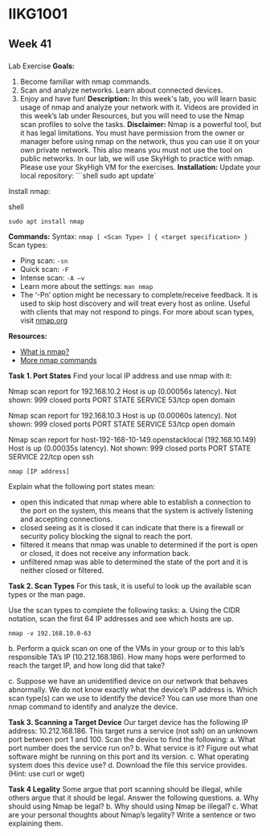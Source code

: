 # IIKG1001 
## Week 41 
### 
Lab Exercise  **Goals:** 
1. Become familiar with nmap commands. 
2. Scan and analyze networks. Learn about connected devices. 
3. Enjoy and have fun!  **Description:** In this week's lab, you will learn basic usage of nmap and analyze your network with it. Videos are provided in this week’s lab under Resources, but you will need to use the Nmap scan profiles to solve the tasks.  **Disclaimer:** Nmap is a powerful tool, but it has legal limitations. You must have permission from the owner or manager before using nmap on the network, thus you can use it on your own private network. This also means you must not use the tool on public networks. In our lab, we will use SkyHigh to practice with nmap. Please use your SkyHigh VM for the exercises.  **Installation:** Update your local repository: ```shell sudo apt update`

Install nmap:

shell

`sudo apt install nmap`

**Commands:** Syntax: `nmap [ <Scan Type> ] { <target specification> }` Scan types:

- Ping scan: `-sn`
- Quick scan: `-F`
- Intense scan: `-A –v`
- Learn more about the settings: `man nmap`
- The ‘-Pn’ option might be necessary to complete/receive feedback. It is used to skip host discovery and will treat every host as online. Useful with clients that may not respond to pings. For more about scan types, visit [nmap.org](https://nmap.org)

**Resources:**

- [What is nmap?](https://youtu.be/3Ab1gw8vQjg)
- [More nmap commands](https://youtu.be/5tzp9QzwnUQ?t=112)

**Task 1. Port States** Find your local IP address and use nmap with it:

Nmap scan report for 192.168.10.2
Host is up (0.00056s latency).
Not shown: 999 closed ports
PORT   STATE SERVICE
53/tcp open  domain

Nmap scan report for 192.168.10.3
Host is up (0.00060s latency).
Not shown: 999 closed ports
PORT   STATE SERVICE
53/tcp open  domain

Nmap scan report for host-192-168-10-149.openstacklocal (192.168.10.149)
Host is up (0.00035s latency).
Not shown: 999 closed ports
PORT   STATE SERVICE
22/tcp open  ssh

`nmap [IP address]`

Explain what the following port states mean:

- open
	this indicated that nmap where able to establish a connection to the port on the system, this means that the system is actively listening and accepting connections.   
- closed
	seeing as it is closed it can indicate that there is a firewall or security policy blocking the signal to reach the port. 
- filtered
	it means that nmap was unable to determined if the port is open or closed, it does not receive any information back.  
- unfiltered
	nmap was able to determined the state of the port and it is neither closed or filtered.

**Task 2. Scan Types** For this task, it is useful to look up the available scan types or the man page. 

Use the scan types to complete the following tasks: a. Using the CIDR notation, scan the first 64 IP addresses and see which hosts are up. 

`nmap -v 192.168.10.0-63`

b. Perform a quick scan on one of the VMs in your group or to this lab’s responsible TA’s IP (10.212.168.186). How many hops were performed to reach the target IP, and how long did that take?

c. Suppose we have an unidentified device on our network that behaves abnormally. We do not know exactly what the device’s IP address is. Which scan type(s) can we use to identify the device? You can use more than one nmap command to identify and analyze the device.

**Task 3. Scanning a Target Device** Our target device has the following IP address: 10.212.168.186. This target runs a service (not ssh) on an unknown port between port 1 and 100. Scan the device to find the following: a. What port number does the service run on? b. What service is it? Figure out what software might be running on this port and its version. c. What operating system does this device use? d. Download the file this service provides. (Hint: use curl or wget)

**Task 4 Legality** Some argue that port scanning should be illegal, while others argue that it should be legal. Answer the following questions. a. Why should using Nmap be legal? b. Why should using Nmap be illegal? c. What are your personal thoughts about Nmap’s legality? Write a sentence or two explaining them.